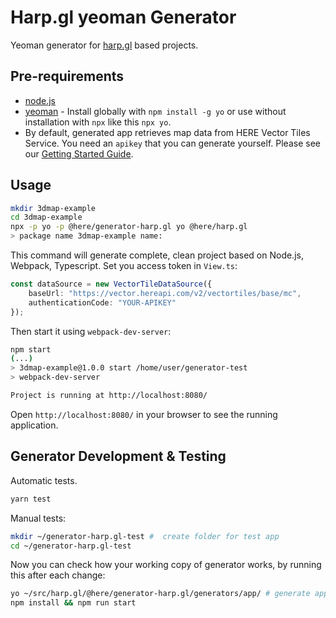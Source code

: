 # Harp.gl yeoman Generator

Yeoman generator for [harp.gl](https://github.com/heremaps/harp.gl) based projects.

## Pre-requirements

-   [node.js](https://nodejs.org/)
-   [yeoman](https://yeoman.io/) - Install globally with `npm install -g yo` or use without
    installation with `npx` like this `npx yo`.
-   By default, generated app retrieves map data from HERE Vector Tiles Service. You need an `apikey` that you can generate yourself. Please see our [Getting Started Guide](../../docs/GettingStartedGuide.md).

## Usage

```sh
mkdir 3dmap-example
cd 3dmap-example
npx -p yo -p @here/generator-harp.gl yo @here/harp.gl
> package name 3dmap-example name:
```

This command will generate complete, clean project based on Node.js, Webpack, Typescript.
Set you access token in `View.ts`:

```typescript
const dataSource = new VectorTileDataSource({
    baseUrl: "https://vector.hereapi.com/v2/vectortiles/base/mc",
    authenticationCode: "YOUR-APIKEY"
});
```

Then start it using `webpack-dev-server`:

```sh
npm start
(...)
> 3dmap-example@1.0.0 start /home/user/generator-test
> webpack-dev-server

Project is running at http://localhost:8080/
```

Open `http://localhost:8080/` in your browser to see the running application.

## Generator Development & Testing

Automatic tests.

```sh
yarn test
```

Manual tests:

```sh
mkdir ~/generator-harp.gl-test #  create folder for test app
cd ~/generator-harp.gl-test
```

Now you can check how your working copy of generator works, by running this after each change:

```sh
yo ~/src/harp.gl/@here/generator-harp.gl/generators/app/ # generate app
npm install && npm run start
```

